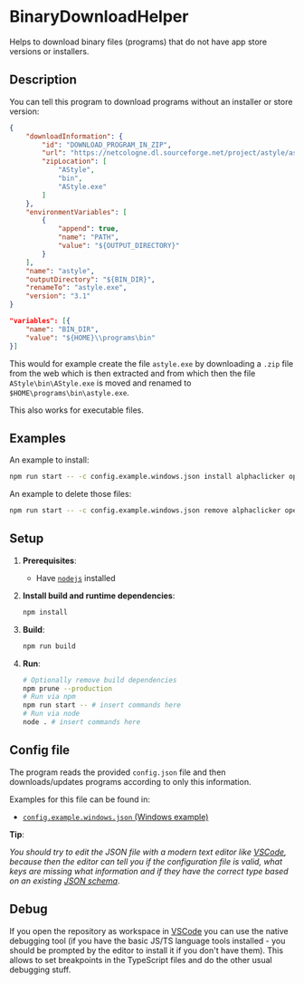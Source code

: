 # BinaryDownloadHelper

Helps to download binary files (programs) that do not have app store versions or installers.

## Description

You can tell this program to download programs without an installer or store version:

```json
{
    "downloadInformation": {
        "id": "DOWNLOAD_PROGRAM_IN_ZIP",
        "url": "https://netcologne.dl.sourceforge.net/project/astyle/astyle/astyle%20${VERSION}/AStyle_${VERSION}_windows.zip",
        "zipLocation": [
            "AStyle",
            "bin",
            "AStyle.exe"
        ]
    },
    "environmentVariables": [
        {
            "append": true,
            "name": "PATH",
            "value": "${OUTPUT_DIRECTORY}"
        }
    ],
    "name": "astyle",
    "outputDirectory": "${BIN_DIR}",
    "renameTo": "astyle.exe",
    "version": "3.1"
}
```

```json
"variables": [{
    "name": "BIN_DIR",
    "value": "${HOME}\\programs\bin"
}]
```

This would for example create the file `astyle.exe` by downloading a `.zip` file from the web which is then extracted and from which then the file `AStyle\bin\AStyle.exe` is moved and renamed to `$HOME\programs\bin\astyle.exe`.

This also works for executable files.

## Examples

An example to install:

```sh
npm run start -- -c config.example.windows.json install alphaclicker opentabletdriver astyle cloc rsvg-convert
```

An example to delete those files:

```sh
npm run start -- -c config.example.windows.json remove alphaclicker opentabletdriver astyle cloc rsvg-convert
```

## Setup

1. **Prerequisites**:
   - Have [`nodejs`](https://nodejs.org/en/download/current/) installed
2. **Install build and runtime dependencies**:

    ```sh
    npm install
    ```

3. **Build**:

    ```sh
    npm run build
    ```

4. **Run**:

    ```sh
    # Optionally remove build dependencies
    npm prune --production
    # Run via npm
    npm run start -- # insert commands here
    # Run via node
    node . # insert commands here
    ```

## Config file

The program reads the provided `config.json` file and then downloads/updates programs according to only this information.

Examples for this file can be found in:

- [`config.example.windows.json` (Windows example)](./config.example.windows.json)

**Tip**:

*You should try to edit the JSON file with a modern text editor like [VSCode](https://code.visualstudio.com/), because then the editor can tell you if the configuration file is valid, what keys are missing what information and if they have the correct type based on an existing [JSON schema](schemas/config.schema.json)*.

## Debug

If you open the repository as workspace in [VSCode](https://code.visualstudio.com/) you can use the native debugging tool (if you have the basic JS/TS language tools installed - you should be prompted by the editor to install it if you don't have them).
This allows to set breakpoints in the TypeScript files and do the other usual debugging stuff.
